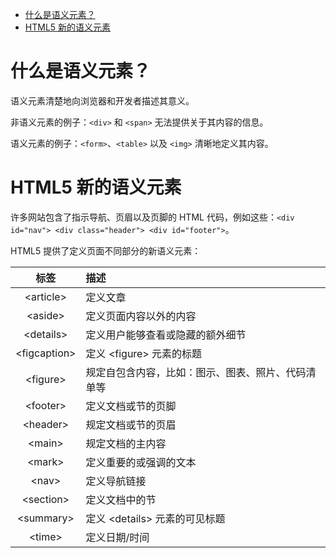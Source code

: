 <!-- TOC -->

- [什么是语义元素？](#什么是语义元素)
- [HTML5 新的语义元素](#html5-新的语义元素)

<!-- /TOC -->

# 什么是语义元素？

语义元素清楚地向浏览器和开发者描述其意义。

非语义元素的例子：`<div>` 和 `<span>` 无法提供关于其内容的信息。

语义元素的例子：`<form>`、`<table>` 以及 `<img>` 清晰地定义其内容。

# HTML5 新的语义元素

许多网站包含了指示导航、页眉以及页脚的 HTML 代码，例如这些：`<div id="nav"> <div class="header"> <div id="footer">`。

HTML5 提供了定义页面不同部分的新语义元素：

|  标签  |  描述  |
|  :----:  |  :----  |
|  \<article>  |  定义文章  |
|  \<aside>  |  定义页面内容以外的内容  |
|  \<details>  |  定义用户能够查看或隐藏的额外细节  |
|  \<figcaption>  |  定义 \<figure> 元素的标题  |
|  \<figure>  |  规定自包含内容，比如：图示、图表、照片、代码清单等  |
|  \<footer>  |  定义文档或节的页脚  |
|  \<header>  |  规定文档或节的页眉  |
|  \<main>  |  规定文档的主内容  |
|  \<mark>  |  定义重要的或强调的文本  |
|  \<nav>  |  定义导航链接  |
|  \<section>  |  定义文档中的节  |
|  \<summary>  |  定义 \<details> 元素的可见标题  |
|  \<time>  |  定义日期/时间  |

